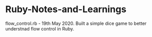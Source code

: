 # Ruby-Notes-and-Learnings

flow_control.rb - 19th May 2020. Built a simple dice game to better understnad flow control in Ruby.

